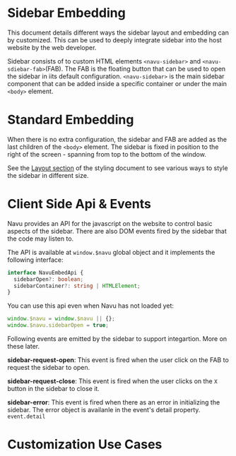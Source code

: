 # Sidebar Embedding

This document details different ways  the sidebar layout and embedding can by customized. This can be used to deeply integrate sidebar into the host website by the web developer. 

Sidebar consists of to custom HTML elements `<navu-sidebar>` and `<navu-sdiebar-fab>`(FAB). The FAB is the floating button that can be used to open the sidebar in iits default configuration. 
`<navu-sidebar>` is the main sidebar component that can be added inside a  specific container or under the main `<body>` element. 

# Standard Embedding

When there is no extra configuration, the sidebar and FAB are added  as the last children of the `<body>` element. 
The sidebar is fixed in position to the right of the screen - spanning from top to the bottom of the window. 

See the [Layout section](./sidebar-styling.md#layout) of the styling document to see various ways to style the sidebar in different size. 

# Client  Side  Api & Events

Navu provides an API for the javascript on the website to control basic aspects of the sidebar. 
There are also DOM events fired by the sidebar that the code may listen to. 

The API is available at `window.$navu` global object and it implements the following interface:

```typescript
interface NavuEmbedApi {
  sidebarOpen?: boolean;
  sidebarContainer?: string | HTMLElement;
}
```

You can use this api even when Navu has not loaded yet:

```javascript
window.$navu = window.$navu || {};
window.$navu.sidebarOpen = true;
```

Following events are emitted by the sidebar to support integartion. More on these later. 

**sidebar-request-open**: This event is fired when the user click on the FAB to request the sidebar to open. 

**sidebar-request-close**: This event is fired when the user clicks on the `X` button in the sidebar to close it. 

**sidebar-error**: This event is fired when there as an error in initializing  the sidebar. The error object is availanle in the event's detail property. `event.detail`

# Customization Use Cases
